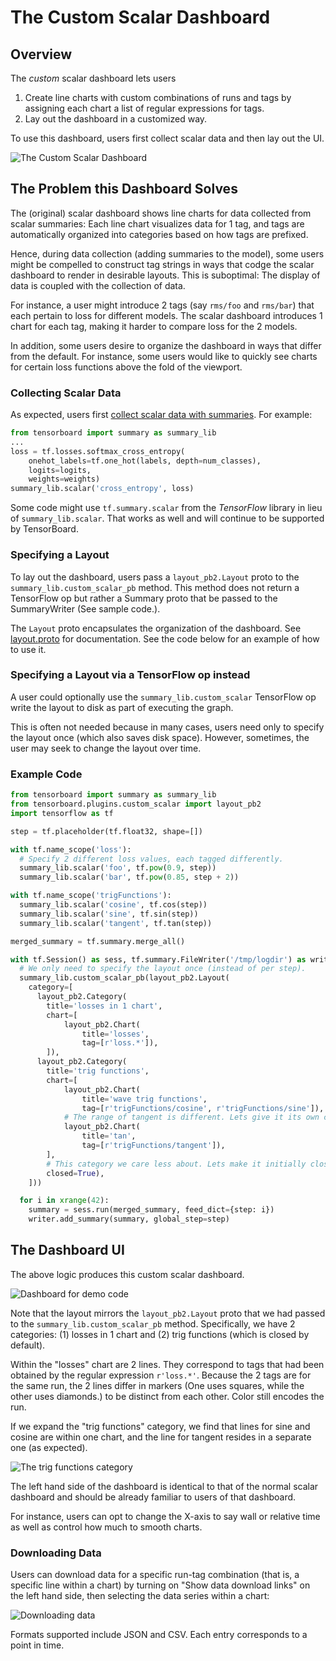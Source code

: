 # The Custom Scalar Dashboard

## Overview

The *custom* scalar dashboard lets users

1. Create line charts with custom combinations of runs and tags by assigning
each chart a list of regular expressions for tags.
2. Lay out the dashboard in a customized way.

To use this dashboard, users first collect scalar data and then lay out the UI.

![The Custom Scalar Dashboard](docs/overview.png)

## The Problem this Dashboard Solves

The (original) scalar dashboard shows line charts for data collected from scalar
summaries: Each line chart visualizes data for 1 tag, and tags are automatically
organized into categories based on how tags are prefixed.

Hence, during data collection (adding summaries to the model), some users might
be compelled to construct tag strings in ways that codge the scalar dashboard to
render in desirable layouts. This is suboptimal: The display of data is coupled
with the collection of data.

For instance, a user might introduce 2 tags (say `rms/foo` and `rms/bar`) that
each pertain to loss for different models. The scalar dashboard introduces 1
chart for each tag, making it harder to compare loss for the 2 models.

In addition, some users desire to organize the dashboard in ways that differ
from the default. For instance, some users would like to quickly see charts for
certain loss functions above the fold of the viewport.

### Collecting Scalar Data

As expected, users first
[collect scalar data with summaries](https://www.tensorflow.org/get_started/summaries_and_tensorboard).
For example:

```python
from tensorboard import summary as summary_lib
...
loss = tf.losses.softmax_cross_entropy(
    onehot_labels=tf.one_hot(labels, depth=num_classes),
    logits=logits,
    weights=weights)
summary_lib.scalar('cross_entropy', loss)
```

Some code might use `tf.summary.scalar` from the *TensorFlow* library in lieu of
`summary_lib.scalar`. That works as well and will continue to be supported by
TensorBoard.

### Specifying a Layout

To lay out the dashboard, users pass a `layout_pb2.Layout` proto to the
`summary_lib.custom_scalar_pb` method. This method does not return a TensorFlow
op but rather a Summary proto that be passed to the SummaryWriter (See sample
code.).

The `Layout` proto encapsulates the organization of the dashboard. See
[layout.proto](layout.proto) for documentation. See the code below for an
example of how to use it.

### Specifying a Layout via a TensorFlow op instead

A user could optionally use the `summary_lib.custom_scalar` TensorFlow op write
the layout to disk as part of executing the graph.

This is often not needed because in many cases, users need only to specify the
layout once (which also saves disk space). However, sometimes, the user may seek
to change the layout over time.

### Example Code

```python
from tensorboard import summary as summary_lib
from tensorboard.plugins.custom_scalar import layout_pb2
import tensorflow as tf

step = tf.placeholder(tf.float32, shape=[])

with tf.name_scope('loss'):
  # Specify 2 different loss values, each tagged differently.
  summary_lib.scalar('foo', tf.pow(0.9, step))
  summary_lib.scalar('bar', tf.pow(0.85, step + 2))

with tf.name_scope('trigFunctions'):
  summary_lib.scalar('cosine', tf.cos(step))
  summary_lib.scalar('sine', tf.sin(step))
  summary_lib.scalar('tangent', tf.tan(step))

merged_summary = tf.summary.merge_all()

with tf.Session() as sess, tf.summary.FileWriter('/tmp/logdir') as writer:
  # We only need to specify the layout once (instead of per step).
  summary_lib.custom_scalar_pb(layout_pb2.Layout(
    category=[
      layout_pb2.Category(
        title='losses in 1 chart',
        chart=[
            layout_pb2.Chart(
                title='losses',
                tag=[r'loss.*']),
        ]),
      layout_pb2.Category(
        title='trig functions',
        chart=[
            layout_pb2.Chart(
                title='wave trig functions',
                tag=[r'trigFunctions/cosine', r'trigFunctions/sine']),
            # The range of tangent is different. Lets give it its own chart.
            layout_pb2.Chart(
                title='tan',
                tag=[r'trigFunctions/tangent']),
        ],
        # This category we care less about. Lets make it initially closed.
        closed=True),
    ]))

  for i in xrange(42):
    summary = sess.run(merged_summary, feed_dict={step: i})
    writer.add_summary(summary, global_step=step)
```

## The Dashboard UI

The above logic produces this custom scalar dashboard.

![Dashboard for demo code](docs/sample_code_dashboard.png)

Note that the layout mirrors the `layout_pb2.Layout` proto that we had passed to
the `summary_lib.custom_scalar_pb` method. Specifically, we have 2 categories:
(1) losses in 1 chart and (2) trig functions (which is closed by default).

Within the "losses" chart are 2 lines. They correspond to tags that had been
obtained by the regular expression `r'loss.*'`. Because the 2 tags are for the
same run, the 2 lines differ in markers (One uses squares, while the other uses
diamonds.) to be distinct from each other. Color still encodes the run.

If we expand the "trig functions" category, we find that lines for sine and
cosine are within one chart, and the line for tangent resides in a separate one
(as expected).

![The trig functions category](docs/trig_functions.png)

The left hand side of the dashboard is identical to that of the normal scalar
dashboard and should be already familiar to users of that dashboard.

For instance, users can opt to change the X-axis to say wall or relative time as
well as control how much to smooth charts.

### Downloading Data

Users can download data for a specific run-tag combination (that is, a specific
line within a chart) by turning on "Show data download links" on the left hand
side, then selecting the data series within a chart:

![Downloading data](docs/download_data.png)

Formats supported include JSON and CSV. Each entry corresponds to a point in
time.
